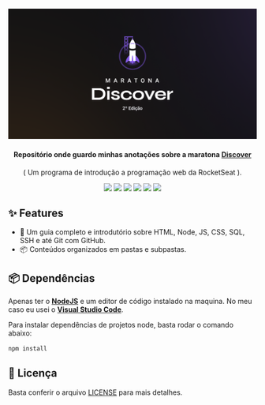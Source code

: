 <p align="center">
    <img src="./github/../.github/maratona-discover.png">
</p>

<div align="center">

#### Repositório onde guardo minhas anotações sobre a maratona **[Discover](https://www.rocketseat.com.br/discover)**

( Um programa de introdução a programação web da RocketSeat ).

![](https://img.shields.io/badge/HTML5-E34F26?style=for-the-badge&logo=html5&logoColor=white) ![](https://img.shields.io/badge/CSS3-1572B6?style=for-the-badge&logo=css3&logoColor=white) ![](https://img.shields.io/badge/JavaScript-F7DF1E?style=for-the-badge&logo=javascript&logoColor=black) ![](https://img.shields.io/badge/Node.js-43853D?style=for-the-badge&logo=node.js&logoColor=white) ![](https://img.shields.io/badge/Markdown-000000?style=for-the-badge&logo=markdown&logoColor=white) ![](https://img.shields.io/badge/Git-E34F26?style=for-the-badge&logo=git&logoColor=white)

</div>

## ✨ Features

- 🌈 Um guia completo e introdutório sobre HTML, Node, JS, CSS, SQL, SSH e até Git com GitHub.
- 📦 Conteúdos organizados em pastas e subpastas.

## 📦 Dependências

Apenas ter o **[NodeJS](https://nodejs.org/en/)** e um editor de código instalado na maquina. No meu caso eu usei o **[Visual Studio Code](https://code.visualstudio.com/)**.

Para instalar dependências de projetos node, basta rodar o comando abaixo:

```bash
npm install
```

## 🧻 Licença

Basta conferir o arquivo [LICENSE](LICENSE) para mais detalhes.
